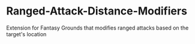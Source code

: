 # Ranged-Attack-Distance-Modifiers
Extension for Fantasy Grounds that modifies ranged attacks based on the target's location
